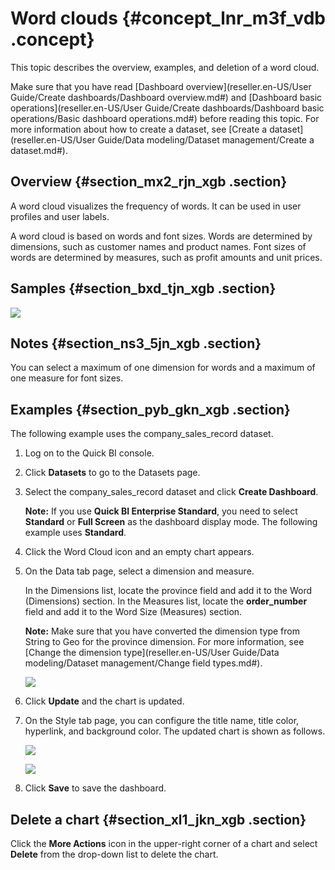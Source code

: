 # Word clouds {#concept_lnr_m3f_vdb .concept}

This topic describes the overview, examples, and deletion of a word cloud.

Make sure that you have read [Dashboard overview](reseller.en-US/User Guide/Create dashboards/Dashboard overview.md#) and [Dashboard basic operations](reseller.en-US/User Guide/Create dashboards/Dashboard basic operations/Basic dashboard operations.md#) before reading this topic. For more information about how to create a dataset, see [Create a dataset](reseller.en-US/User Guide/Data modeling/Dataset management/Create a dataset.md#).

## Overview {#section_mx2_rjn_xgb .section}

A word cloud visualizes the frequency of words. It can be used in user profiles and user labels.

A word cloud is based on words and font sizes. Words are determined by dimensions, such as customer names and product names. Font sizes of words are determined by measures, such as profit amounts and unit prices.

## Samples {#section_bxd_tjn_xgb .section}

![](http://static-aliyun-doc.oss-cn-hangzhou.aliyuncs.com/assets/img/9140/156404669339658_en-US.png)

## Notes {#section_ns3_5jn_xgb .section}

You can select a maximum of one dimension for words and a maximum of one measure for font sizes.

## Examples {#section_pyb_gkn_xgb .section}

The following example uses the company\_sales\_record dataset.

1.  Log on to the Quick BI console.
2.  Click **Datasets** to go to the Datasets page.
3.  Select the company\_sales\_record dataset and click **Create Dashboard**.

    **Note:** If you use **Quick BI Enterprise Standard**, you need to select **Standard** or **Full Screen** as the dashboard display mode. The following example uses **Standard**.

4.  Click the Word Cloud icon and an empty chart appears.
5.  On the Data tab page, select a dimension and measure.

    In the Dimensions list, locate the province field and add it to the Word \(Dimensions\) section. In the Measures list, locate the **order\_number** field and add it to the Word Size \(Measures\) section.

    **Note:** Make sure that you have converted the dimension type from String to Geo for the province dimension. For more information, see [Change the dimension type](reseller.en-US/User Guide/Data modeling/Dataset management/Change field types.md#).

    ![](http://static-aliyun-doc.oss-cn-hangzhou.aliyuncs.com/assets/img/9140/15640466931819_en-US.png)

6.  Click **Update** and the chart is updated.
7.  On the Style tab page, you can configure the title name, title color, hyperlink, and background color. The updated chart is shown as follows.

    ![](http://static-aliyun-doc.oss-cn-hangzhou.aliyuncs.com/assets/img/9140/15640466931820_en-US.png)

    ![](http://static-aliyun-doc.oss-cn-hangzhou.aliyuncs.com/assets/img/9140/15640466931821_en-US.png)

8.  Click **Save** to save the dashboard.

## Delete a chart {#section_xl1_jkn_xgb .section}

Click the **More Actions** icon in the upper-right corner of a chart and select **Delete** from the drop-down list to delete the chart.

